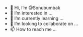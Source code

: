 - 👋 Hi, I’m @Sonubumbak
- 👀 I’m interested in ...
- 🌱 I’m currently learning ...
- 💞️ I’m looking to collaborate on ...
- 📫 How to reach me ...

<!---
Sonubumbak/Sonubumbak is a ✨ special ✨ repository because its `README.md` (this file) appears on your GitHub profile.
You can click the Preview link to take a look at your changes.
--->
